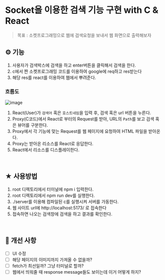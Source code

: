 # Socket을 이용한 검색 기능 구현 with C & React

> 목표 : 소켓프로그래밍으로 웹에 검색요청을 보내서 웹 화면으로 출력해보자

## ⚙️ 기능

1. 사용자가 검색박스에 검색을 하고 enter버튼을 클릭해서 검색을 한다.
2. c에서 짠 소켓프로그래밍 코드를 이용하여 google에 req하고 res받는다
3. 해당 res를 react를 이용하여 웹에서 뿌려준다.

### 흐름도
![image](https://github.com/user-attachments/assets/d311c087-1a59-4fad-a4a6-d08a0b60aaef)
1. React(User)가 `검색어` 혹은 `호스트네임`을 입력 후, 검색 혹은 url 버튼을 누른다.
2. Proxy(C코드)에서 React로 부터의 Request를 받아, URL의 `Path`를 보고 검색 혹은 뷰어를 구분한다.
3. Proxy에서 각 기능에 맞는 Request를 웹 페이지에 요청하여 HTML 파일을 받아온다.
4. Proxy는 받아온 리소스를 React로 응답한다.
5. React에서 리소스를 디스플레이한다.

<br/>

## ★ 사용방법

1. root 디렉토리에서 터미널에 npm i 입력한다.
2. root 디렉토리에서 npm run dev를 실행한다.
3. ./server를 이용해 컴파일된 c를 실행시켜 서버를 가동한다.
4. 웹 사이트 url에 http://localhost:5173/ 로 접속한다
5. 접속하면 나오는 검색창에 검색을 하고 결과를 확인한다.

<br/>

## 🔨 개선 사항

- [ ] UI 수정
- [ ] 해당 페이지의 이미지까지 가져올 수 없을까?
- [ ] fetch가 최선일까? 그냥 터미널로 할까?
- [ ] 웹에서 띄워줄 때 response message들도 보이는데 이거 어떻게 하지?
